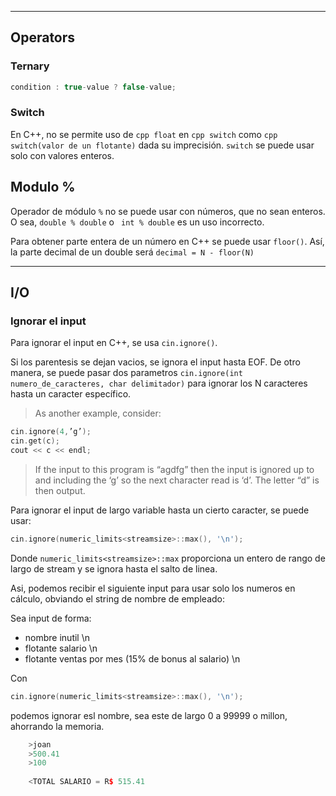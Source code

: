 ***
## Operators
### Ternary
```cpp 
condition : true-value ? false-value;
```

### Switch
En C++, no se permite uso de `cpp float` en `cpp switch` como `cpp switch(valor de un flotante)` dada su imprecisión. `switch` se puede usar solo con valores enteros.

## Modulo %
Operador de módulo `%` no se puede usar con números, que no sean enteros. O sea, `double % double`  o ` int % double` es un uso incorrecto. 

Para obtener parte entera de un número en C++ se puede usar `floor()`. Así, la parte decimal de un double será 
`decimal = N - floor(N)`

***
## I/O
### Ignorar el input

Para ignorar el input en C++, se usa `cin.ignore()`.

Si los parentesis se dejan vacios, se ignora el input hasta EOF. De otro manera, se puede pasar dos parametros `cin.ignore(int numero_de_caracteres, char delimitador)` para ignorar los N caracteres hasta un caracter específico.

> As another example, consider:

```C++
cin.ignore(4,’g’);
cin.get(c);
cout << c << endl;
```
> If the input to this program is “agdfg” then the input is ignored up to and including the ‘g’ so the next character read is ‘d’. The letter “d” is then output.

Para ignorar el input de largo variable hasta un cierto caracter, se puede usar:

```cpp
cin.ignore(numeric_limits<streamsize>::max(), '\n');
```

Donde `numeric_limits<streamsize>::max` proporciona un entero de rango de largo de stream y se ignora hasta el salto de linea.

Asi, podemos recibir el siguiente input para usar solo los numeros en cálculo, obviando el string de nombre de empleado:

Sea input de forma:
- nombre inutil \n
- flotante salario \n
- flotante ventas por mes (15% de bonus al salario) \n

Con 
```cpp
cin.ignore(numeric_limits<streamsize>::max(), '\n');
``` 
podemos ignorar esl nombre, sea este de largo 0 a 99999 o millon, ahorrando la memoria.
```cpp
    >joan
    >500.41
    >100
    
    <TOTAL SALARIO = R$ 515.41
```
